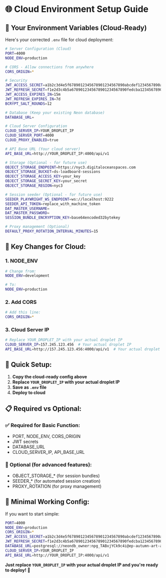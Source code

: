 # 🌐 Cloud Environment Setup Guide

## 📝 **Your Environment Variables (Cloud-Ready)**

Here's your corrected `.env` file for cloud deployment:

```bash
# Server Configuration (Cloud)
PORT=4000
NODE_ENV=production

# CORS - Allow connections from anywhere
CORS_ORIGIN=*

# Security
JWT_ACCESS_SECRET=a1b2c3d4e5f6789012345678901234567890abcdef1234567890abcdef123456
JWT_REFRESH_SECRET=f1e2d3c4b5a6789012345678901234567890fedcba1234567890fedcba123456
JWT_ACCESS_EXPIRES_IN=15m
JWT_REFRESH_EXPIRES_IN=7d
BCRYPT_SALT_ROUNDS=12

# Database (Keep your existing Neon database)
DATABASE_URL=

# Cloud Server Configuration
CLOUD_SERVER_IP=YOUR_DROPLET_IP
CLOUD_SERVER_PORT=4000
CLOUD_PROXY_ENABLED=true

# API Base URL (Your cloud server)
API_BASE_URL=http://YOUR_DROPLET_IP:4000/api/v1

# Storage (Optional - for future use)
OBJECT_STORAGE_ENDPOINT=https://nyc3.digitaloceanspaces.com
OBJECT_STORAGE_BUCKET=ds-loadboard-sessions
OBJECT_STORAGE_ACCESS_KEY=your_key
OBJECT_STORAGE_SECRET_KEY=your_secret
OBJECT_STORAGE_REGION=nyc3

# Session seeder (Optional - for future use)
SEEDER_PLAYWRIGHT_WS_ENDPOINT=ws://localhost:9222
SEEDER_API_TOKEN=replace_with_machine_token
DAT_MASTER_USERNAME=
DAT_MASTER_PASSWORD=
SESSION_BUNDLE_ENCRYPTION_KEY=base64encoded32bytekey

# Proxy management (Optional)
DEFAULT_PROXY_ROTATION_INTERVAL_MINUTES=15
```

## 🔧 **Key Changes for Cloud:**

### **1. NODE_ENV**
```bash
# Change from:
NODE_ENV=development

# To:
NODE_ENV=production
```

### **2. Add CORS**
```bash
# Add this line:
CORS_ORIGIN=*
```

### **3. Cloud Server IP**
```bash
# Replace YOUR_DROPLET_IP with your actual droplet IP
CLOUD_SERVER_IP=157.245.123.456  # Your actual droplet IP
API_BASE_URL=http://157.245.123.456:4000/api/v1  # Your actual droplet IP
```

## 🚀 **Quick Setup:**

1. **Copy the cloud-ready config above**
2. **Replace `YOUR_DROPLET_IP` with your actual droplet IP**
3. **Save as `.env` file**
4. **Deploy to cloud**

## 📋 **Required vs Optional:**

### **✅ Required for Basic Function:**
- PORT, NODE_ENV, CORS_ORIGIN
- JWT secrets
- DATABASE_URL
- CLOUD_SERVER_IP, API_BASE_URL

### **🔧 Optional (for advanced features):**
- OBJECT_STORAGE_* (for session bundles)
- SEEDER_* (for automated session creation)
- PROXY_ROTATION (for proxy management)

## 🎯 **Minimal Working Config:**

If you want to start simple:

```bash
PORT=4000
NODE_ENV=production
CORS_ORIGIN=*
JWT_ACCESS_SECRET=a1b2c3d4e5f6789012345678901234567890abcdef1234567890abcdef123456
JWT_REFRESH_SECRET=f1e2d3c4b5a6789012345678901234567890fedcba1234567890fedcba123456
DATABASE_URL=postgresql://neondb_owner:npg_TABxjYCk9c4i@ep-autumn-art-adolj885-pooler.c-2.us-east-1.aws.neon.tech/neondb?sslmode=require&channel_binding=require
CLOUD_SERVER_IP=YOUR_DROPLET_IP
API_BASE_URL=http://YOUR_DROPLET_IP:4000/api/v1
```

**Just replace `YOUR_DROPLET_IP` with your actual droplet IP and you're ready to deploy!** 🚀
